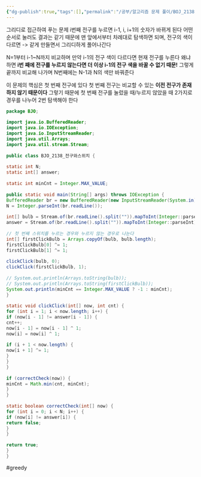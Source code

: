 ```yaml
---
{"dg-publish":true,"tags":[],"permalink":"/공부/알고리즘 문제 풀이/BOJ_2138 전구와 스위치/","dgPassFrontmatter":true}
---
```


그리디로 접근하여 푸는 문제
i번째 전구를 누르면 i-1, i, i+1의 숫자가 바뀌게 된다
어떤 순서로 눌러도 결과는 같기 때문에 맨 앞에서부터 차례대로 탐색하면 되며,
전구의 색이 다르면 -> 같게 만들면서 그리디하게 풀어나간다

N=1부터 i-1~N까지 비교하며 만약 i-1의 전구 색이 다르다면 현재 전구를 누른다
왜냐하면 **i번 째에 전구를 누르지 않는다면 더 이상 i-1의 전구 색을 바꿀 수 없기 때문!**
그렇게 끝까지 비교해 나가며 N번째에는 N-1과 N의 색만 바꿔준다

이 문제의 핵심은 첫 번째 전구에 있다
첫 번째 전구는 비교할 수 있는 **이전 전구가 존재하지 않기 때문이다**
그렇기 때문에 첫 번째 전구를 눌렀을 때/누르지 않았을 때 2가지로 경우를 나누어 2번 탐색해야 한다

````java
package BJO;  
  
import java.io.BufferedReader;  
import java.io.IOException;  
import java.io.InputStreamReader;  
import java.util.Arrays;  
import java.util.stream.Stream;  
  
public class BJO_2138_전구와스위치 {  
  
static int N;  
static int[] answer;  
  
static int minCnt = Integer.MAX_VALUE;  
  
public static void main(String[] args) throws IOException {  
BufferedReader br = new BufferedReader(new InputStreamReader(System.in));  
N = Integer.parseInt(br.readLine());  
  
int[] bulb = Stream.of(br.readLine().split("")).mapToInt(Integer::parseInt).toArray();  
answer = Stream.of(br.readLine().split("")).mapToInt(Integer::parseInt).toArray();  
  
// 첫 번째 스위치를 누르는 경우와 누르지 않는 경우로 나눈다  
int[] firstClickBulb = Arrays.copyOf(bulb, bulb.length);  
firstClickBulb[0] ^= 1;  
firstClickBulb[1] ^= 1;  
  
clickClick(bulb, 0);  
clickClick(firstClickBulb, 1);  
  
// System.out.println(Arrays.toString(bulb));  
// System.out.println(Arrays.toString(firstClickBulb));  
System.out.println(minCnt == Integer.MAX_VALUE ? -1 : minCnt);  
}  
  
static void clickClick(int[] now, int cnt) {  
for (int i = 1; i < now.length; i++) {  
if (now[i - 1] != answer[i - 1]) {  
cnt++;  
now[i - 1] = now[i - 1] ^ 1;  
now[i] = now[i] ^ 1;  
  
if (i + 1 < now.length) {  
now[i + 1] ^= 1;  
}  
}  
}  
  
if (correctCheck(now)) {  
minCnt = Math.min(cnt, minCnt);  
}  
}  
  
static boolean correctCheck(int[] now) {  
for (int i = 0; i < N; i++) {  
if (now[i] != answer[i]) {  
return false;  
}  
}  
  
return true;  
}  
}
````

#greedy 